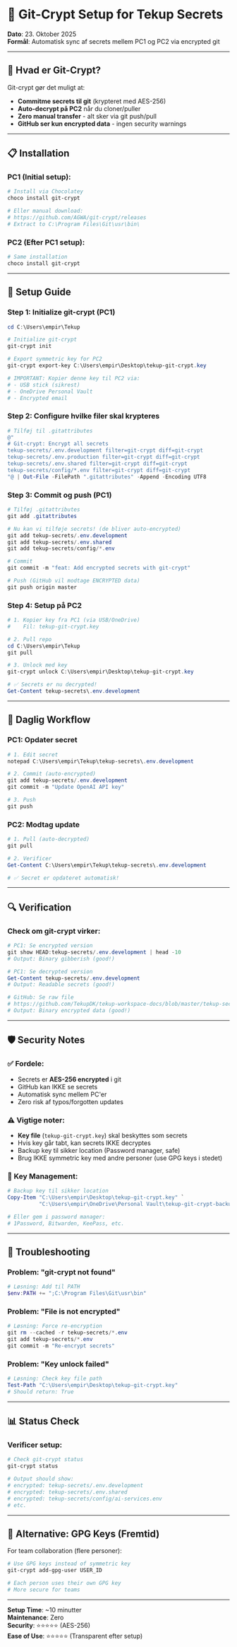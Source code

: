 # 🔐 Git-Crypt Setup for Tekup Secrets

**Dato**: 23. Oktober 2025  
**Formål**: Automatisk sync af secrets mellem PC1 og PC2 via encrypted git

---

## 🎯 Hvad er Git-Crypt?

Git-crypt gør det muligt at:
- **Commitme secrets til git** (krypteret med AES-256)
- **Auto-decrypt på PC2** når du cloner/puller
- **Zero manual transfer** - alt sker via git push/pull
- **GitHub ser kun encrypted data** - ingen security warnings

---

## 📋 Installation

### PC1 (Initial setup):
```powershell
# Install via Chocolatey
choco install git-crypt

# Eller manual download:
# https://github.com/AGWA/git-crypt/releases
# Extract to C:\Program Files\Git\usr\bin\
```

### PC2 (Efter PC1 setup):
```powershell
# Same installation
choco install git-crypt
```

---

## 🚀 Setup Guide

### Step 1: Initialize git-crypt (PC1)
```powershell
cd C:\Users\empir\Tekup

# Initialize git-crypt
git-crypt init

# Export symmetric key for PC2
git-crypt export-key C:\Users\empir\Desktop\tekup-git-crypt.key

# IMPORTANT: Kopier denne key til PC2 via:
# - USB stick (sikrest)
# - OneDrive Personal Vault
# - Encrypted email
```

### Step 2: Configure hvilke filer skal krypteres
```powershell
# Tilføj til .gitattributes
@"
# Git-crypt: Encrypt all secrets
tekup-secrets/.env.development filter=git-crypt diff=git-crypt
tekup-secrets/.env.production filter=git-crypt diff=git-crypt
tekup-secrets/.env.shared filter=git-crypt diff=git-crypt
tekup-secrets/config/*.env filter=git-crypt diff=git-crypt
"@ | Out-File -FilePath ".gitattributes" -Append -Encoding UTF8
```

### Step 3: Commit og push (PC1)
```powershell
# Tilføj .gitattributes
git add .gitattributes

# Nu kan vi tilføje secrets! (de bliver auto-encrypted)
git add tekup-secrets/.env.development
git add tekup-secrets/.env.shared
git add tekup-secrets/config/*.env

# Commit
git commit -m "feat: Add encrypted secrets with git-crypt"

# Push (GitHub vil modtage ENCRYPTED data)
git push origin master
```

### Step 4: Setup på PC2
```powershell
# 1. Kopier key fra PC1 (via USB/OneDrive)
#    Fil: tekup-git-crypt.key

# 2. Pull repo
cd C:\Users\empir\Tekup
git pull

# 3. Unlock med key
git-crypt unlock C:\Users\empir\Desktop\tekup-git-crypt.key

# ✅ Secrets er nu decrypted!
Get-Content tekup-secrets\.env.development
```

---

## 🔄 Daglig Workflow

### PC1: Opdater secret
```powershell
# 1. Edit secret
notepad C:\Users\empir\Tekup\tekup-secrets\.env.development

# 2. Commit (auto-encrypted)
git add tekup-secrets/.env.development
git commit -m "Update OpenAI API key"

# 3. Push
git push
```

### PC2: Modtag update
```powershell
# 1. Pull (auto-decrypted)
git pull

# 2. Verificer
Get-Content C:\Users\empir\Tekup\tekup-secrets\.env.development

# ✅ Secret er opdateret automatisk!
```

---

## 🔍 Verification

### Check om git-crypt virker:
```powershell
# PC1: Se encrypted version
git show HEAD:tekup-secrets/.env.development | head -10
# Output: Binary gibberish (good!)

# PC1: Se decrypted version
Get-Content tekup-secrets/.env.development
# Output: Readable secrets (good!)

# GitHub: Se raw file
# https://github.com/TekupDK/tekup-workspace-docs/blob/master/tekup-secrets/.env.development
# Output: Binary encrypted data (good!)
```

---

## 🛡️ Security Notes

### ✅ Fordele:
- Secrets er **AES-256 encrypted** i git
- GitHub kan IKKE se secrets
- Automatisk sync mellem PC'er
- Zero risk af typos/forgotten updates

### ⚠️ Vigtige noter:
- **Key file** (`tekup-git-crypt.key`) skal beskyttes som secrets
- Hvis key går tabt, kan secrets IKKE decryptes
- Backup key til sikker location (Password manager, safe)
- Brug IKKE symmetric key med andre personer (use GPG keys i stedet)

### 🔐 Key Management:
```powershell
# Backup key til sikker location
Copy-Item "C:\Users\empir\Desktop\tekup-git-crypt.key" `
          "C:\Users\empir\OneDrive\Personal Vault\tekup-git-crypt-backup.key"

# Eller gem i password manager:
# 1Password, Bitwarden, KeePass, etc.
```

---

## 🚨 Troubleshooting

### Problem: "git-crypt not found"
```powershell
# Løsning: Add til PATH
$env:PATH += ";C:\Program Files\Git\usr\bin"
```

### Problem: "File is not encrypted"
```powershell
# Løsning: Force re-encryption
git rm --cached -r tekup-secrets/*.env
git add tekup-secrets/*.env
git commit -m "Re-encrypt secrets"
```

### Problem: "Key unlock failed"
```powershell
# Løsning: Check key file path
Test-Path "C:\Users\empir\Desktop\tekup-git-crypt.key"
# Should return: True
```

---

## 📊 Status Check

### Verificer setup:
```powershell
# Check git-crypt status
git-crypt status

# Output should show:
# encrypted: tekup-secrets/.env.development
# encrypted: tekup-secrets/.env.shared
# encrypted: tekup-secrets/config/ai-services.env
# etc.
```

---

## 🎯 Alternative: GPG Keys (Fremtid)

For team collaboration (flere personer):
```powershell
# Use GPG keys instead of symmetric key
git-crypt add-gpg-user USER_ID

# Each person uses their own GPG key
# More secure for teams
```

---

**Setup Time**: ~10 minutter  
**Maintenance**: Zero  
**Security**: ⭐⭐⭐⭐⭐ (AES-256)  
**Ease of Use**: ⭐⭐⭐⭐⭐ (Transparent efter setup)
